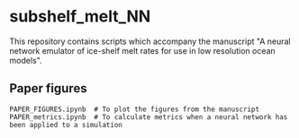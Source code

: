 # subshelf_melt_NN
This repository contains scripts which accompany the manuscript "A neural network emulator of ice-shelf melt rates for use in low resolution ocean models". 

## Paper figures 

```
PAPER_FIGURES.ipynb  # To plot the figures from the manuscript 
PAPER_metrics.ipynb  # To calculate metrics when a neural network has been applied to a simulation
```
